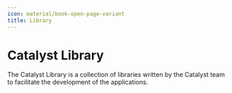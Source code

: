 ```yaml
---
icon: material/book-open-page-variant
title: Library
---
```


# Catalyst Library

The Catalyst Library is a collection of libraries written by the Catalyst team to facilitate the development of the applications.
